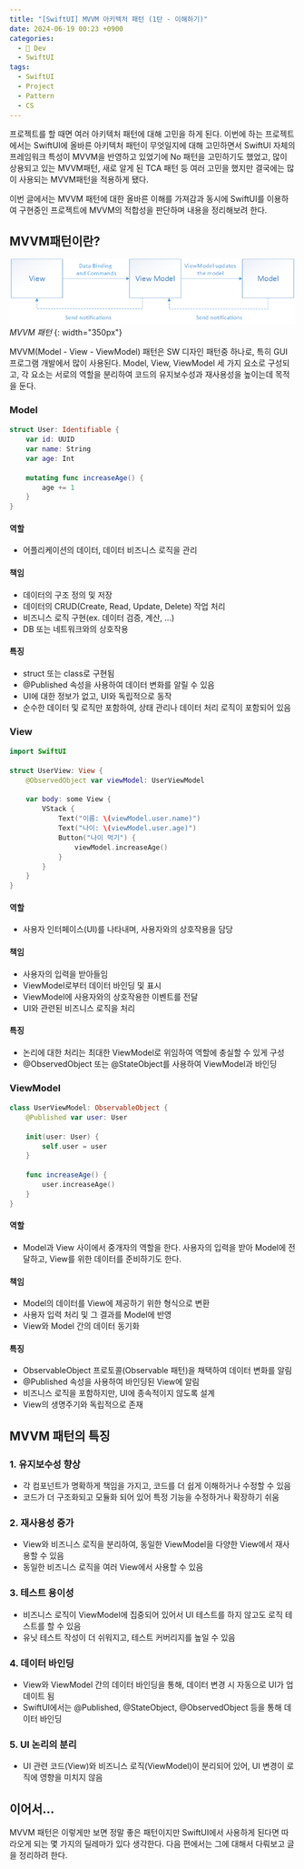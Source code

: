 ```yaml
---
title: "[SwiftUI] MVVM 아키텍처 패턴 (1탄 - 이해하기)"
date: 2024-06-19 00:23 +0900
categories:
  - 🍎 Dev
  - SwiftUI
tags:
  - SwiftUI
  - Project
  - Pattern
  - CS
---
```

프로젝트를 할 때면 여러 아키텍처 패턴에 대해 고민을 하게 된다. 이번에 하는 프로젝트에서는 SwiftUI에 올바른 아키텍처 패턴이 무엇일지에 대해 고민하면서 SwiftUI 자체의 프레임워크 특성이 MVVM을 반영하고 있었기에 No 패턴을 고민하기도 했었고, 많이 상용되고 있는 MVVM패턴, 새로 알게 된 TCA 패턴 등 여러 고민을 했지만 결국에는 많이 사용되는 MVVM패턴을 적용하게 됐다.

이번 글에서는 MVVM 패턴에 대한 올바른 이해를 가져감과 동시에 SwiftUI를 이용하여 구현중인 프로젝트에 MVVM의 적합성을 판단하며 내용을 정리해보려 한다.

## MVVM패턴이란?

![](assets/img/post/2024/06_19_MVVM_패턴.png)
_MVVM 패턴_
{: width="350px"}

MVVM(Model - View - ViewModel) 패턴은 SW 디자인 패턴중 하나로, 특히 GUI 프로그램 개발에서 많이 사용된다. Model, View, ViewModel 세 가지 요소로 구성되고, 각 요소는 서로의 역할을 분리하여 코드의 유지보수성과 재사용성을 높이는데 목적을 둔다.

### Model

```swift
struct User: Identifiable {
    var id: UUID
    var name: String
    var age: Int
    
    mutating func increaseAge() {
        age += 1
    }
}
```

#### 역할

-   어플리케이션의 데이터, 데이터 비즈니스 로직을 관리

#### 책임

-   데이터의 구조 정의 및 저장
-   데이터의 CRUD(Create, Read, Update, Delete) 작업 처리
-   비즈니스 로직 구현(ex. 데이터 검증, 계산, ...)
-   DB 또는 네트워크와의 상호작용

#### 특징

-   struct 또는 class로 구현됨
-   @Published 속성을 사용하여 데이터 변화를 알릴 수 있음
-   UI에 대한 정보가 없고, UI와 독립적으로 동작
-   순수한 데이터 및 로직만 포함하여, 상태 관리나 데이터 처리 로직이 포함되어 있음

### View

```swift
import SwiftUI

struct UserView: View {
    @ObservedObject var viewModel: UserViewModel
    
    var body: some View {
        VStack {
            Text("이름: \(viewModel.user.name)")
            Text("나이: \(viewModel.user.age)")
            Button("나이 먹기") {
                viewModel.increaseAge()
            }
        }
    }
}
```

#### 역할

-   사용자 인터페이스(UI)를 나타내며, 사용자와의 상호작용을 담당

#### 책임

-   사용자의 입력을 받아들임
-   ViewModel로부터 데이터 바인딩 및 표시
-   ViewModel에 사용자와의 상호작용한 이벤트를 전달
-   UI와 관련된 비즈니스 로직을 처리

#### 특징

-   논리에 대한 처리는 최대한 ViewModel로 위임하여 역할에 충실할 수 있게 구성
-   @ObservedObject 또는 @StateObject를 사용하여 ViewModel과 바인딩

### ViewModel

```swift
class UserViewModel: ObservableObject {
    @Published var user: User
    
    init(user: User) {
        self.user = user
    }
    
    func increaseAge() {
        user.increaseAge()
    }
}
```

#### 역할

-   Model과 View 사이에서 중개자의 역할을 한다. 사용자의 입력을 받아 Model에 전달하고, View를 위한 데이터를 준비하기도 한다.

#### 책임

-   Model의 데이터를 View에 제공하기 위한 형식으로 변환
-   사용자 입력 처리 및 그 결과를 Model에 반영
-   View와 Model 간의 데이터 동기화

#### 특징

-   ObservableObject 프로토콜(Observable 패턴)을 채택하여 데이터 변화를 알림
-   @Published 속성을 사용하여 바인딩된 View에 알림
-   비즈니스 로직을 포함하지만, UI에 종속적이지 않도록 설계
-   View의 생명주기와 독립적으로 존재

## MVVM 패턴의 특징

### 1\. 유지보수성 향상

-   각 컴포넌트가 명확하게 책임을 가지고, 코드를 더 쉽게 이해하거나 수정할 수 있음
-   코드가 더 구조화되고 모듈화 되어 있어 특정 기능을 수정하거나 확장하기 쉬움

### 2\. 재사용성 증가 

-   View와 비즈니스 로직을 분리하여, 동일한 ViewModel을 다양한 View에서 재사용할 수 있음
-   동일한 비즈니스 로직을 여러 View에서 사용할 수 있음

### 3\. 테스트 용이성

-   비즈니스 로직이 ViewModel에 집중되어 있어서 UI 테스트를 하지 않고도 로직 테스트를 할 수 있음
-   유닛 테스트 작성이 더 쉬워지고, 테스트 커버리지를 높일 수 있음

### 4\. 데이터 바인딩

-   View와 ViewModel 간의 데이터 바인딩을 통해, 데이터 변경 시 자동으로 UI가 업데이트 됨
-   SwiftUI에서는 @Published, @StateObject, @ObservedObject 등을 통해 데이터 바인딩

### 5\. UI 논리의 분리

-   UI 관련 코드(View)와 비즈니스 로직(ViewModel)이 분리되어 있어, UI 변경이 로직에 영향을 미치지 않음

## 이어서...

MVVM 패턴은 이렇게만 보면 정말 좋은 패턴이지만 SwiftUI에서 사용하게 된다면 따라오게 되는 몇 가지의 딜레마가 있다 생각한다. 다음 편에서는 그에 대해서 다뤄보고 글을 정리하려 한다. 